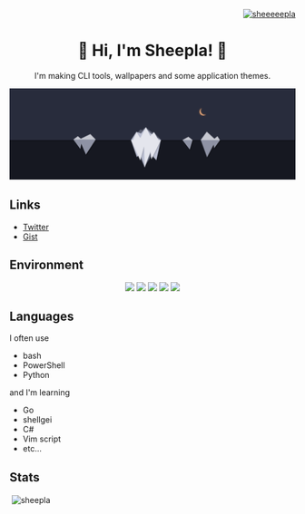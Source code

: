 <p align="right"> <a href="https://twitter.com/sheeeeepla" target="blank"><img src="https://img.shields.io/twitter/follow/sheeeeepla?logo=twitter&style=flat-square" alt="sheeeeepla" /></a> </p>

<h1 align="center">🐑 Hi, I'm Sheepla! 🐑</h1>

<p align="center">I'm making CLI tools, wallpapers and some application themes.</p>

<img src="./img/banner.png"/>

## Links

- <a href="https://twitter.com/sheeeeepla">Twitter</a>
- <a href="https://gist.github.com/sheepla">Gist</a>

## Environment

<p align="center"><img src="https://img.shields.io/static/v1?label=OS&message=Windows/Arch%20Linux&color=blue&style=flat-square"/> <img src="https://img.shields.io/static/v1?label=WM&message=i3-gaps&color=lightgray&style=flat-square"/> <img src="https://img.shields.io/static/v1?label=Editor&message=Vim/NeoVim&color=green&style=flat-square"/> <img src="https://img.shields.io/static/v1?label=Browser&message=Firefox&color=orange&style=flat-square"/> <img src="https://img.shields.io/static/v1?label=Keyboard&message=HHKB&color=lightgray&style=flat-square"/></p>


## Languages

I often use

- bash
- PowerShell
- Python

and I'm learning

- Go
- shellgei
- C#
- Vim script
- etc...


## Stats

<p>&nbsp;<img align="center" src="https://github-readme-stats.vercel.app/api?username=sheepla&show_icons=true&locale=en&theme=tokyonight" alt="sheepla" href="" /></p>

